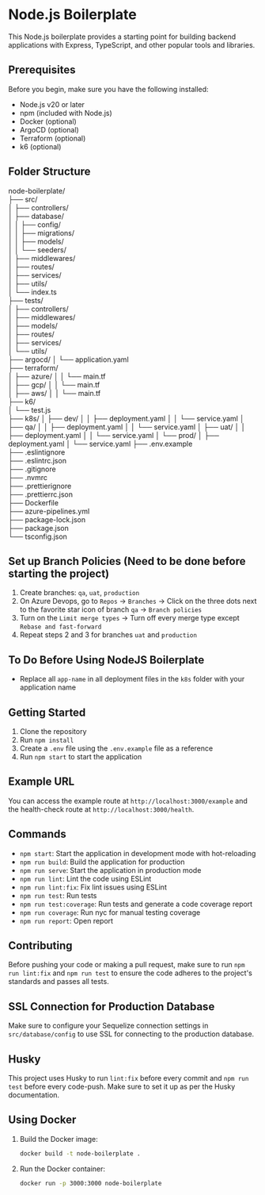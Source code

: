 # Node.js Boilerplate

This Node.js boilerplate provides a starting point for building backend applications with Express, TypeScript, and other popular tools and libraries.

## Prerequisites

Before you begin, make sure you have the following installed:

- Node.js v20 or later
- npm (included with Node.js)
- Docker (optional)
- ArgoCD (optional)
- Terraform (optional)
- k6 (optional)

## Folder Structure

node-boilerplate/  
├── src/  
│   ├── controllers/  
│   ├── database/  
│   │   ├── config/  
│   │   ├── migrations/  
│   │   ├── models/  
│   │   └── seeders/  
│   ├── middlewares/  
│   ├── routes/  
│   ├── services/  
│   ├── utils/  
│   └── index.ts  
├── tests/  
│   ├── controllers/  
│   ├── middlewares/  
│   ├── models/  
│   ├── routes/  
│   ├── services/  
│   └── utils/  
├── argocd/
│   └── application.yaml  
├── terraform/  
│   ├── azure/
│   │   └── main.tf  
│   ├── gcp/
│   │   └── main.tf  
│   ├── aws/
│   │   └── main.tf  
├── k6/  
│   └── test.js  
├── k8s/
│   ├── dev/
│   │   ├── deployment.yaml
│   │   └── service.yaml
│   ├── qa/
│   │   ├── deployment.yaml
│   │   └── service.yaml
│   ├── uat/
│   │   ├── deployment.yaml
│   │   └── service.yaml
│   └── prod/
│       ├── deployment.yaml
│       └── service.yaml
├── .env.example  
├── .eslintignore  
├── .eslintrc.json  
├── .gitignore  
├── .nvmrc  
├── .prettierignore  
├── .prettierrc.json  
├── Dockerfile  
├── azure-pipelines.yml  
├── package-lock.json  
├── package.json  
└── tsconfig.json  

## Set up Branch Policies (Need to be done before starting the project)
1. Create branches: `qa`, `uat`, `production`
2. On Azure Devops, go to `Repos` -> `Branches` -> Click on the three dots next to the favorite star icon of branch `qa` -> `Branch policies`
3. Turn on the `Limit merge types` -> Turn off every merge type except `Rebase and fast-forward`
4. Repeat steps 2 and 3 for branches `uat` and `production`

## To Do Before Using NodeJS Boilerplate
- Replace all `app-name` in all deployment files in the `k8s` folder with your application name

## Getting Started

1. Clone the repository
2. Run `npm install`
3. Create a `.env` file using the `.env.example` file as a reference
4. Run `npm start` to start the application

## Example URL

You can access the example route at `http://localhost:3000/example` and the health-check route at `http://localhost:3000/health`.

## Commands

- `npm start`: Start the application in development mode with hot-reloading
- `npm run build`: Build the application for production
- `npm run serve`: Start the application in production mode
- `npm run lint`: Lint the code using ESLint
- `npm run lint:fix`: Fix lint issues using ESLint
- `npm run test`: Run tests
- `npm run test:coverage`: Run tests and generate a code coverage report
- `npm run coverage`: Run nyc for manual testing coverage
- `npm run report`: Open report

## Contributing

Before pushing your code or making a pull request, make sure to run `npm run lint:fix` and `npm run test` to ensure the code adheres to the project's standards and passes all tests.

## SSL Connection for Production Database

Make sure to configure your Sequelize connection settings in `src/database/config` to use SSL for connecting to the production database.

## Husky

This project uses Husky to run `lint:fix` before every commit and `npm run test` before every code-push. Make sure to set it up as per the Husky documentation.

## Using Docker

1. Build the Docker image:
   ```bash
   docker build -t node-boilerplate .

2. Run the Docker container:
   ```bash
   docker run -p 3000:3000 node-boilerplate